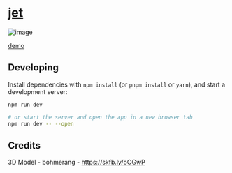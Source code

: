 # [jet](https://jet.1nf.me)

![image](https://github.com/evwltrs/jet/assets/20270765/01dd82f5-28a3-43a0-ba91-4c60a73df28f)

[demo](https://jet.1nf.me)

## Developing

Install dependencies with `npm install` (or `pnpm install` or `yarn`), and start a development server:

```bash
npm run dev

# or start the server and open the app in a new browser tab
npm run dev -- --open
```

## Credits
3D Model - bohmerang - https://skfb.ly/oOGwP

